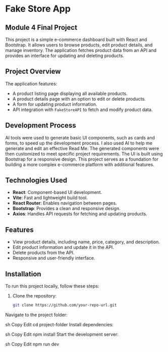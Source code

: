 # Fake Store App

## Module 4 Final Project

This project is a simple e-commerce dashboard built with React and Bootstrap. It allows users to browse products, edit product details, and manage inventory. The application fetches product data from an API and provides an interface for updating and deleting products.

## Project Overview

The application features:

- A product listing page displaying all available products.
- A product details page with an option to edit or delete products.
- A form for updating product information.
- API integration with `FakeStoreAPI` to fetch and modify product data.

## Development Process

AI tools were used to generate basic UI components, such as cards and forms, to speed up the development process. I also used AI to help me generate and edit an effective Read Me. The generated components were then customized to meet specific project requirements. The UI is built using Bootstrap for a responsive design. This project serves as a foundation for building a more complex e-commerce platform with additional features.

## Technologies Used

- **React**: Component-based UI development.
- **Vite**: Fast and lightweight build tool.
- **React Router**: Enables navigation between pages.
- **Bootstrap**: Provides a clean and responsive design.
- **Axios**: Handles API requests for fetching and updating products.

## Features

- View product details, including name, price, category, and description.
- Edit product information and update it in the API.
- Delete products from the API.
- Responsive and user-friendly interface.

## Installation

To run this project locally, follow these steps:

1. Clone the repository:
   ```sh
   git clone https://github.com/your-repo-url.git
Navigate to the project folder:

sh
Copy
Edit
cd project-folder
Install dependencies:

sh
Copy
Edit
npm install
Start the development server:

sh
Copy
Edit
npm run dev
